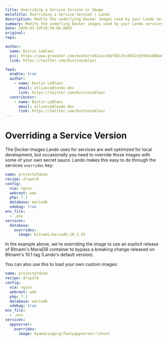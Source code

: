 ```yaml
---
title: Overriding a Service Version or Image
metaTitle: Overriding a Service Version | Lando
description: Modify the underlying Docker images used by your Lando services so that you can custom tailor the container environment for your apps!
summary: Modify the underling Docker images used by your Lando services so that you can custom tailor the container environment for your apps!
date: 2020-03-19T19:59:04.806Z
original:
repo:

author:
  name: Dustin LeBlanc
  pic: https://www.gravatar.com/avatar/e61caccbbfd817bc8b52c0395ba888a6
  link: https://twitter.com/DustinLeblanc

feed:
  enable: true
  author:
    - name: Dustin LeBlanc
      email: alliance@lando.dev
      link: https://twitter.com/DustinLeblanc
  contributor:
    - name: Dustin LeBlanc
      email: alliance@lando.dev
      link: https://twitter.com/DustinLeblanc
---
```


# Overriding a Service Version

<GuideHeader test="" name="Dustin LeBlanc" pic="https://www.gravatar.com/avatar/e61caccbbfd817bc8b52c0395ba888a6" link="https://twitter.com/DustinLeblanc" />

The Docker images Lando uses for services are well optimized for local development, but occasionally you need to
override those images with some of your own secret sauce. Lando makes this easy to do through the services `overrides`
key:

```yaml
name: projectofdoom
recipe: drupal8
config:
  via: nginx
  webroot: web
  php: 7.3
  database: mariadb
  xdebug: true
env_file:
  - .env
services:
  database:
    overrides:
      image: bitnami/mariadb:10.1.43
```

In the example above, we're overriding the image to use an explicit release of Bitnami's MariaDB container to bypass a
breaking change released on Bitnami's 10.1 tag (Lando's default version).

You can also use this to load your own custom images:

```yaml
name: projectofdoom
recipe: drupal8
config:
  via: nginx
  webroot: web
  php: 7.3
  database: mariadb
  xdebug: true
env_file:
  - .env
services:
  appserver:
    overrides:
      image: myamazingorg/fancyappserver:latest
```
<GuideFooter test="" original="" repo=""/>
<Newsletter />
